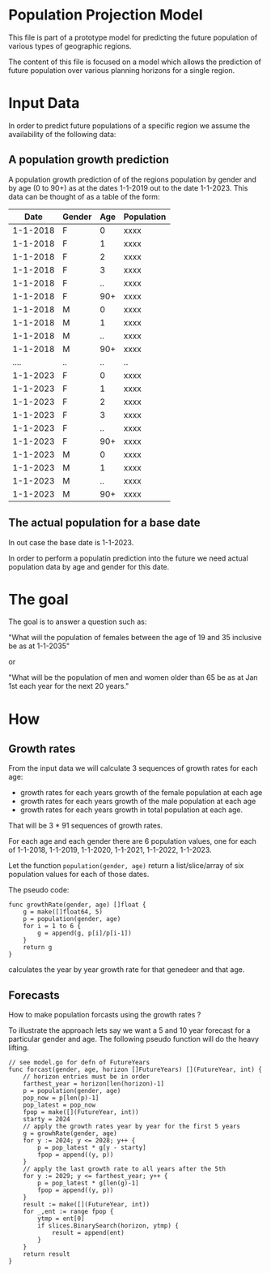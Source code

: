 # Population Projection Model

This file is part of a prototype model for predicting the future population of various types of geographic regions.

The content of this file is focused on a model which allows the prediction of future population over various planning horizons
for a single region.

# Input Data

In order to predict future populations of a specific region we assume the availability of the following data:

## A population growth prediction

A population growth prediction of of the regions population by gender and by age (0 to 90+) as at the dates 1-1-2019 out to the date 1-1-2023. This data can be thought of as
a table of the form:


| Date | Gender | Age | Population |
| -----|--------|-----|------------ |
| 1-1-2018 | F | 0 | xxxx |
| 1-1-2018 | F | 1 | xxxx |
| 1-1-2018 | F | 2 | xxxx |
| 1-1-2018 | F | 3 | xxxx |
| 1-1-2018 | F | .. | xxxx |
| 1-1-2018 | F | 90+ | xxxx |
| 1-1-2018 | M | 0 | xxxx |
| 1-1-2018 | M | 1 | xxxx |
| 1-1-2018 | M | .. | xxxx |
| 1-1-2018 | M | 90+ | xxxx |
| .... | .. | .. | .. |
| 1-1-2023 | F | 0 | xxxx |
| 1-1-2023 | F | 1 | xxxx |
| 1-1-2023 | F | 2 | xxxx |
| 1-1-2023 | F | 3 | xxxx |
| 1-1-2023 | F | .. | xxxx |
| 1-1-2023 | F | 90+ | xxxx |
| 1-1-2023 | M | 0 | xxxx |
| 1-1-2023 | M | 1 | xxxx |
| 1-1-2023 | M | .. | xxxx |
| 1-1-2023 | M | 90+ | xxxx |

## The actual population for a base date

In out case the base date is 1-1-2023. 

In order to perform a populatin prediction into the future we need actual population data by age and gender for this date.

# The goal

The goal is to answer a question such as:

"What will the population of females between the age of 19 and 35 inclusive be as at 1-1-2035"

or

"What will be the population of men and women older than 65 be as at Jan 1st each year for the next 20 years."

# How 
## Growth rates

From the input data we will calculate 3 sequences of growth rates for each age:

- growth rates for each years growth of the female population at each age
- growth rates for each years growth of the male population at each age
- growth rates for each years growth in total population at each age.

That will be 3 * 91 sequences of growth rates.

For each age and each gender there are 6 population values, one for each of 1-1-2018, 1-1-2019, 1-1-2020, 1-1-2021, 1-1-2022, 1-1-2023.

Let the function `population(gender, age)` return a list/slice/array of six population values for each of those dates.

The pseudo code:
```
func growthRate(gender, age) []float {
    g = make([]float64, 5)
    p = population(gender, age)
    for i = 1 to 6 {
        g = append(g, p[i]/p[i-1])
    }
    return g
}
```
calculates the year by year growth rate for that genedeer and that age.

## Forecasts

How to make population forcasts using the growth rates ?

To illustrate the approach lets say we want a 5 and 10 year forecast for a particular gender and age. The following pseudo function will do the heavy lifting.

```
// see model.go for defn of FutureYears
func forcast(gender, age, horizon []FutureYears) [](FutureYear, int) {
    // horizon entries must be in order
    farthest_year = horizon[len(horizon)-1]
    p = population(gender, age)
    pop_now = p[len(p)-1]
    pop_latest = pop_now
    fpop = make([](FutureYear, int))
    starty = 2024
    // apply the growth rates year by year for the first 5 years
    g = growhRate(gender, age)
    for y := 2024; y <= 2028; y++ {
        p = pop_latest * g[y - starty]
        fpop = append((y, p))
    }
    // apply the last growth rate to all years after the 5th
    for y := 2029; y <= farthest_year; y++ {
        p = pop_latest * g[len(g)-1]
        fpop = append((y, p))
    }
    result := make([](FutureYear, int))
    for _,ent := range fpop {
        ytmp = ent[0]
        if slices.BinarySearch(horizon, ytmp) {
            result = append(ent)
        }
    }
    return result
} 

```